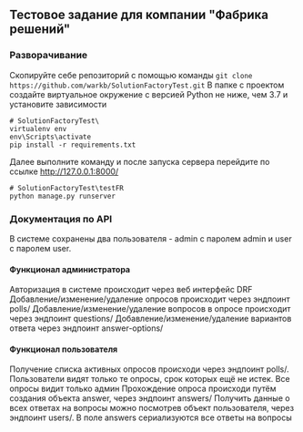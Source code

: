 ## Тестовое задание для компании "Фабрика решений"

### Разворачивание
Скопируйте себе репозиторий с помощью команды `git clone https://github.com/warkb/SolutionFactoryTest.git`
В папке с проектом создайте виртуальное окружение с версией Python не ниже, чем 3.7 и установите зависимости
```
# SolutionFactoryTest\
virtualenv env
env\Scripts\activate
pip install -r requirements.txt
```
Далее выполните команду и после запуска сервера перейдите по ссылке http://127.0.0.1:8000/
```
# SolutionFactoryTest\testFR
python manage.py runserver
```

### Документация по API

В системе сохранены два пользователя - admin с паролем admin и user с паролем user.

#### Функционал администратора
Авторизация в системе происходит через веб интерфейс DRF
Добавление/изменение/удаление опросов происходит через эндпоинт polls/
Добавление/изменение/удаление вопросов в опросе происходит через эндпоинт questions/
Добавление/изменение/удаление вариантов ответа через эндпоинт answer-options/

#### Функционал пользователя
Получение списка активных опросов происходи через эндпоинт polls/. Пользователи видят только те опросы, срок которых ещё не истек. Все опросы видит только админ
Прохождение опроса происходи путём создания объекта answer, через эндпоинт answers/
Получить данные о всех ответах на вопросы можно посмотрев объект пользователя, через эндпоинт users/. В поле answers сериализуются все ответы на вопросы
